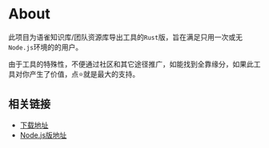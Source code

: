 # About

此项目为语雀知识库/团队资源库导出工具的`Rust`版，旨在满足只用一次或无`Node.js`环境的的用户。  

由于工具的特殊性，不便通过社区和其它途径推广，如能找到全靠缘分，如果此工具对你产生了价值，点⭐️就是最大的支持。

## 相关链接

- [下载地址](https://github.com/vannvan/rust-explore/releases)
- [Node.js版地址](https://github.com/vannvan/yuque-tools)

